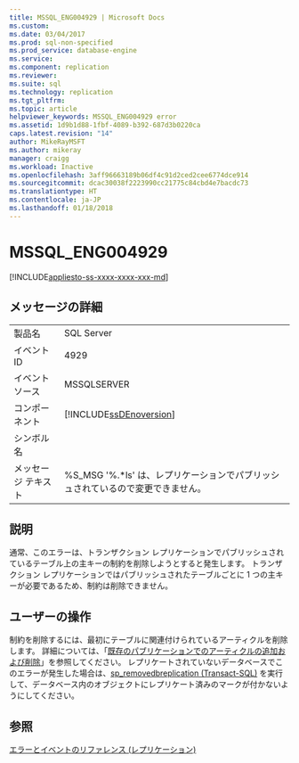 ```yaml
---
title: MSSQL_ENG004929 | Microsoft Docs
ms.custom: 
ms.date: 03/04/2017
ms.prod: sql-non-specified
ms.prod_service: database-engine
ms.service: 
ms.component: replication
ms.reviewer: 
ms.suite: sql
ms.technology: replication
ms.tgt_pltfrm: 
ms.topic: article
helpviewer_keywords: MSSQL_ENG004929 error
ms.assetid: 1d9b1d88-1fbf-4089-b392-687d3b0220ca
caps.latest.revision: "14"
author: MikeRayMSFT
ms.author: mikeray
manager: craigg
ms.workload: Inactive
ms.openlocfilehash: 3aff96663189b06df4c91d2ced2cee6774dce914
ms.sourcegitcommit: dcac30038f2223990cc21775c84cbd4e7bacdc73
ms.translationtype: HT
ms.contentlocale: ja-JP
ms.lasthandoff: 01/18/2018
---
```

# <a name="mssqleng004929"></a>MSSQL_ENG004929
[!INCLUDE[appliesto-ss-xxxx-xxxx-xxx-md](../../includes/appliesto-ss-xxxx-xxxx-xxx-md.md)]
    
## <a name="message-details"></a>メッセージの詳細  
  
|||  
|-|-|  
|製品名|SQL Server|  
|イベント ID|4929|  
|イベント ソース|MSSQLSERVER|  
|コンポーネント|[!INCLUDE[ssDEnoversion](../../includes/ssdenoversion-md.md)]|  
|シンボル名||  
|メッセージ テキスト|%S_MSG '%.*ls' は、レプリケーションでパブリッシュされているので変更できません。|  
  
## <a name="explanation"></a>説明  
 通常、このエラーは、トランザクション レプリケーションでパブリッシュされているテーブル上の主キーの制約を削除しようとすると発生します。 トランザクション レプリケーションではパブリッシュされたテーブルごとに 1 つの主キーが必要であるため、制約は削除できません。  
  
## <a name="user-action"></a>ユーザーの操作  
 制約を削除するには、最初にテーブルに関連付けられているアーティクルを削除します。 詳細については、「[既存のパブリケーションでのアーティクルの追加および削除](../../relational-databases/replication/publish/add-articles-to-and-drop-articles-from-existing-publications.md)」を参照してください。 レプリケートされていないデータベースでこのエラーが発生した場合は、[sp_removedbreplication &#40;Transact-SQL&#41;](../../relational-databases/system-stored-procedures/sp-removedbreplication-transact-sql.md) を実行して、データベース内のオブジェクトにレプリケート済みのマークが付かないようにしてください。  
  
## <a name="see-also"></a>参照  
 [エラーとイベントのリファレンス &#40;レプリケーション&#41;](../../relational-databases/replication/errors-and-events-reference-replication.md)  
  
  
